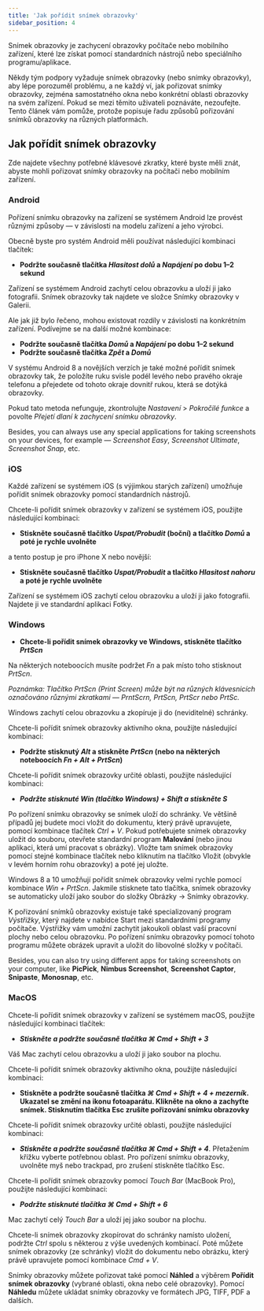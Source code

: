 ```yaml
---
title: 'Jak pořídit snímek obrazovky'
sidebar_position: 4
---
```


Snímek obrazovky je zachycení obrazovky počítače nebo mobilního zařízení, které lze získat pomocí standardních nástrojů nebo speciálního programu/aplikace.

Někdy tým podpory vyžaduje snímek obrazovky (nebo snímky obrazovky), aby lépe porozuměl problému, a ne každý ví, jak pořizovat snímky obrazovky, zejména samostatného okna nebo konkrétní oblasti obrazovky na svém zařízení. Pokud se mezi těmito uživateli poznáváte, nezoufejte. Tento článek vám pomůže, protože popisuje řadu způsobů pořizování snímků obrazovky na různých platformách.

## Jak pořídit snímek obrazovky

Zde najdete všechny potřebné klávesové zkratky, které byste měli znát, abyste mohli pořizovat snímky obrazovky na počítači nebo mobilním zařízení.

### Android

Pořízení snímku obrazovky na zařízení se systémem Android lze provést různými způsoby — v závislosti na modelu zařízení a jeho výrobci.

Obecně byste pro systém Android měli používat následující kombinaci tlačítek:

+ **Podržte současně tlačítka *Hlasitost dolů* a *Napájení* po dobu 1–2 sekund**

Zařízení se systémem Android zachytí celou obrazovku a uloží ji jako fotografii. Snímek obrazovky tak najdete ve složce Snímky obrazovky v Galerii.

Ale jak již bylo řečeno, mohou existovat rozdíly v závislosti na konkrétním zařízení. Podívejme se na další možné kombinace:

+ **Podržte současně tlačítka *Domů* a *Napájení* po dobu 1–2 sekund**
+ **Podržte současně tlačítka *Zpět* a *Domů***

V systému Android 8 a novějších verzích je také možné pořídit snímek obrazovky tak, že položíte ruku svisle podél levého nebo pravého okraje telefonu a přejedete od tohoto okraje dovnitř rukou, která se dotýká obrazovky.

Pokud tato metoda nefunguje, zkontrolujte *Nastavení* > *Pokročilé funkce* a povolte *Přejetí dlaní k zachycení snímku obrazovky*.

Besides, you can always use any special applications for taking screenshots on your devices, for example — *Screenshot Easy*, *Screenshot Ultimate*, *Screenshot Snap*, etc.

### iOS

Každé zařízení se systémem iOS (s výjimkou starých zařízení) umožňuje pořídit snímek obrazovky pomocí standardních nástrojů.

Chcete-li pořídit snímek obrazovky v zařízení se systémem iOS, použijte následující kombinaci:

+ **Stiskněte současně tlačítko *Uspat/Probudit* (boční) a tlačítko *Domů* a poté je rychle uvolněte**

a tento postup je pro iPhone X nebo novější:

+ **Stiskněte současně tlačítko *Uspat/Probudit* a tlačítko *Hlasitost nahoru* a poté je rychle uvolněte**

Zařízení se systémem iOS zachytí celou obrazovku a uloží ji jako fotografii. Najdete ji ve standardní aplikaci Fotky.

### Windows

+ **Chcete-li pořídit snímek obrazovky ve Windows, stiskněte tlačítko *PrtScn***

Na některých noteboocích musíte podržet *Fn* a pak místo toho stisknout *PrtScn*.

*Poznámka: Tlačítko PrtScn (Print Screen) může být na různých klávesnicích označováno různými zkratkami — PrntScrn, PrtScn, PrtScr nebo PrtSc.*

Windows zachytí celou obrazovku a zkopíruje ji do (neviditelné) schránky.

Chcete-li pořídit snímek obrazovky aktivního okna, použijte následující kombinaci:

+ **Podržte stisknutý *Alt* a stiskněte *PrtScn* (nebo na některých noteboocích *Fn + Alt + PrtScn*)**

Chcete-li pořídit snímek obrazovky určité oblasti, použijte následující kombinaci:

+ ***Podržte stisknuté *Win* (tlačítko Windows) + *Shift* a stiskněte ***S******

Po pořízení snímku obrazovky se snímek uloží do schránky. Ve většině případů jej budete moci vložit do dokumentu, který právě upravujete, pomocí kombinace tlačítek *Ctrl + V*. Pokud potřebujete snímek obrazovky uložit do souboru, otevřete standardní program **Malování** (nebo jinou aplikaci, která umí pracovat s obrázky). Vložte tam snímek obrazovky pomocí stejné kombinace tlačítek nebo kliknutím na tlačítko Vložit (obvykle v levém horním rohu obrazovky) a poté jej uložte.

Windows 8 a 10 umožňují pořídit snímek obrazovky velmi rychle pomocí kombinace *Win + PrtScn*. Jakmile stisknete tato tlačítka, snímek obrazovky se automaticky uloží jako soubor do složky Obrázky -> Snímky obrazovky.

K pořizování snímků obrazovky existuje také specializovaný program *Výstřižky*, který najdete v nabídce Start mezi standardními programy počítače. Výstřižky vám umožní zachytit jakoukoli oblast vaší pracovní plochy nebo celou obrazovku. Po pořízení snímku obrazovky pomocí tohoto programu můžete obrázek upravit a uložit do libovolné složky v počítači.

Besides, you can also try using different apps for taking screenshots on your computer, like **PicPick**, **Nimbus Screenshot**, **Screenshot Captor**, **Snipaste**, **Monosnap**, etc.

### MacOS

Chcete-li pořídit snímek obrazovky v zařízení se systémem macOS, použijte následující kombinaci tlačítek:

+ ***Stiskněte a podržte současně tlačítka ***⌘ Cmd + Shift + 3******

Váš Mac zachytí celou obrazovku a uloží ji jako soubor na plochu.

Chcete-li pořídit snímek obrazovky aktivního okna, použijte následující kombinaci:

+ **Stiskněte a podržte současně tlačítka *⌘ Cmd + Shift + 4 + mezerník*.  Ukazatel se změní na ikonu fotoaparátu. Klikněte na okno a zachyťte snímek. Stisknutím tlačítka Esc zrušíte pořizování snímku obrazovky**

Chcete-li pořídit snímek obrazovky určité oblasti, použijte následující kombinaci:

+ ***Stiskněte a podržte současně tlačítka ***⌘ Cmd + Shift + 4******. Přetažením křížku vyberte potřebnou oblast. Pro pořízení snímku obrazovky, uvolněte myš nebo trackpad, pro zrušení stiskněte tlačítko Esc.

Chcete-li pořídit snímek obrazovky pomocí *Touch Bar* (MacBook Pro), použijte následující kombinaci:

+ ***Podržte stisknuté tlačítka ***⌘ Cmd + Shift + 6******

Mac zachytí celý *Touch Bar* a uloží jej jako soubor na plochu.

Chcete-li snímek obrazovky zkopírovat do schránky namísto uložení, podržte *Ctrl* spolu s některou z výše uvedených kombinací. Poté můžete snímek obrazovky (ze schránky) vložit do dokumentu nebo obrázku, který právě upravujete pomocí kombinace *Cmd + V*.

Snímky obrazovky můžete pořizovat také pomocí **Náhled** a výběrem **Pořídit snímek obrazovky** (vybrané oblasti, okna nebo celé obrazovky). Pomocí **Náhledu** můžete ukládat snímky obrazovky ve formátech JPG, TIFF, PDF a dalších.